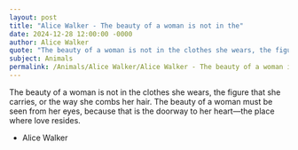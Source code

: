 ```yaml
---
layout: post
title: "Alice Walker - The beauty of a woman is not in the"
date: 2024-12-28 12:00:00 -0000
author: Alice Walker
quote: "The beauty of a woman is not in the clothes she wears, the figure that she carries, or the way she combs her hair. The beauty of a woman must be seen from her eyes, because that is the doorway to her heart—the place where love resides."
subject: Animals
permalink: /Animals/Alice Walker/Alice Walker - The beauty of a woman is not in the
---
```


The beauty of a woman is not in the clothes she wears, the figure that she carries, or the way she combs her hair. The beauty of a woman must be seen from her eyes, because that is the doorway to her heart—the place where love resides.

- Alice Walker
